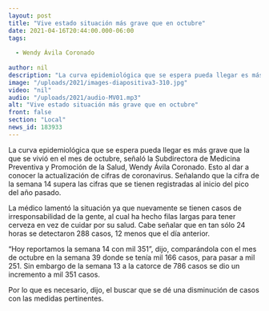 ```yaml
---
layout: post
title: "Vive estado situación más grave que en octubre"
date: 2021-04-16T20:44:00.000-06:00
tags:
  
  - Wendy Ávila Coronado
  
author: nil
description: "La curva epidemiológica que se espera pueda llegar es más grave que la que se vivió en el mes de octubre."
image: "/uploads/2021/images-diapositiva3-310.jpg"
video: "nil"
audio: "/uploads/2021/audio-MV01.mp3"
alt: "Vive estado situación más grave que en octubre"
front: false
section: "Local"
news_id: 183933
---
```


La curva epidemiológica que se espera pueda llegar es más grave que la que se vivió en el mes de octubre, señaló la Subdirectora de Medicina Preventiva y Promoción de la Salud, Wendy Ávila Coronado. Esto al dar a conocer la actualización de cifras de coronavirus. Señalando que la cifra de la semana 14 supera las cifras que se tienen registradas al inicio del pico del año pasado.

La médico lamentó la situación ya que nuevamente se tienen casos de irresponsabilidad de la gente, al cual ha hecho filas largas para tener cerveza en vez de cuidar por su salud. Cabe señalar que en tan sólo 24 horas se detectaron 288 casos, 12 menos que el día anterior.

“Hoy reportamos la semana 14 con mil 351”, dijo, comparándola con el mes de octubre en la semana 39 donde se tenía mil 166 casos, para pasar a mil 251. Sin embargo de la semana 13 a la catorce de 786 casos se dio un incremento a mil 351 casos.

Por lo que es necesario, dijo, el buscar que se dé una disminución de casos con las medidas pertinentes.
